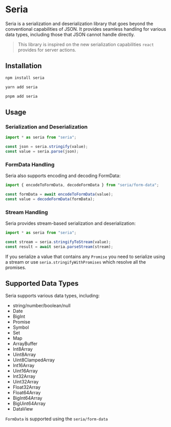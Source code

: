 # Seria

Seria is a serialization and deserialization library that goes beyond the conventional capabilities of JSON. It provides seamless handling for various data types, including those that JSON cannot handle directly.

> This library is inspired on the new serialization capabilities `react` provides for server actions.

## Installation

```bash
npm install seria
```

```bash
yarn add seria
```

```bash
pnpm add seria
```

## Usage

### Serialization and Deserialization

```ts
import * as seria from "seria";

const json = seria.stringify(value);
const value = seria.parse(json);
```

### FormData Handling

Seria also supports encoding and decoding FormData:

```ts
import { encodeToFormData, decodeFormData } from "seria/form-data";

const formData = await encodeToFormData(value);
const value = decodeFormData(formData);
```

### Stream Handling

Seria provides stream-based serialization and deserialization:

```ts
import * as seria from "seria";

const stream = seria.stringifyToStream(value);
const result = await seria.parseStream(stream);
```

If you serialize a value that contains any `Promise` you need to serialize using a stream or use `seria.stringifyWithPromises` which resolve all the promises.

## Supported Data Types

Seria supports various data types, including:

- string/number/boolean/null
- Date
- BigInt
- Promise
- Symbol
- Set
- Map
- ArrayBuffer
- Int8Array
- Uint8Array
- Uint8ClampedArray
- Int16Array
- Uint16Array
- Int32Array
- Uint32Array
- Float32Array
- Float64Array
- BigInt64Array
- BigUint64Array
- DataView

`FormData` is supported using the `seria/form-data`
